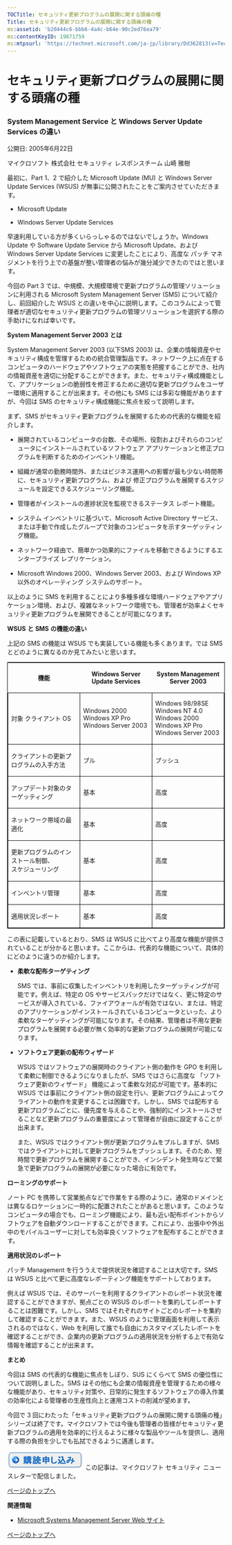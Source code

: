 ```yaml
---
TOCTitle: セキュリティ更新プログラムの展開に関する頭痛の種
Title: セキュリティ更新プログラムの展開に関する頭痛の種
ms:assetid: 'b20444c6-bbb6-4a4c-b64e-90c2ed76ea79'
ms:contentKeyID: 19871759
ms:mtpsurl: 'https://technet.microsoft.com/ja-jp/library/Dd362813(v=TechNet.10)'
---
```


セキュリティ更新プログラムの展開に関する頭痛の種
================================================

### System Management Service と Windows Server Update Services の違い

公開日: 2005年6月22日

マイクロソフト 株式会社 セキュリティ レスポンスチーム 山崎 雅樹

最初に、Part 1、2 で紹介した Microsoft Update (MU) と Windows Server Update Services (WSUS) が無事に公開されたことをご案内させていただきます。

-   Microsoft Update

-   Windows Server Update Services

早速利用している方が多くいらっしゃるのではないでしょうか。Windows Update や Software Update Service から Microsoft Update、および Windows Server Update Services に変更したことにより、高度な パッチ マネジメントを行う上での基盤が整い管理者の悩みが幾分減少できたのではと思います。

今回の Part 3 では、中規模、大規模環境で更新プログラムの管理ソリューションに利用される Microsoft System Management Server (SMS) について紹介し、前回紹介した WSUS との違いを中心に説明します。このコラムによって管理者が適切なセキュリティ更新プログラムの管理ソリューションを選択する際の手助けになれば幸いです。

**System Management Server 2003** **とは**

System Management Server 2003 (以下SMS 2003) は、企業の情報資産やセキュリティ構成を管理するための統合管理製品です。ネットワーク上に点在するコンピュータのハードウェアやソフトウェアの実態を把握することができ、社内の情報資産を適切に分配することができます。また、セキュリティ構成機能として、アプリケーションの脆弱性を修正するために適切な更新プログラムをユーザー環境に適用することが出来ます。その他にも SMS には多彩な機能がありますが、今回は SMS のセキュリティ構成機能に焦点を絞って説明します。

まず、SMS がセキュリティ更新プログラムを展開するための代表的な機能を紹介します。

-   展開されているコンピュータの台数、その場所、役割およびそれらのコンピュータにインストールされているソフトウェア アプリケーションと修正プログラムを判断するためのインベントリ機能。

-   組織が通常の勤務時間外、またはビジネス運用への影響が最も少ない時間帯に、セキュリティ更新プログラム、および 修正プログラムを展開するスケジュールを設定できるスケジューリング機能。

-   管理者がインストールの進捗状況を監視できるステータス レポート機能。

-   システム インベントリに基づいて、Microsoft Active Directory サービス、または手動で作成したグループで対象のコンピュータを示すターゲッティング機能。

-   ネットワーク経由で、簡単かつ効果的にファイルを移動できるようにするエンタープライズ レプリケーション。

-   Microsoft Windows 2000、Windows Server 2003、および Windows XP 以外のオペレーティング システムのサポート。

以上のように SMS を利用することにより多種多様な環境ハードウェアやアプリケーション環境、および、複雑なネットワーク環境でも、管理者が効率よくセキュリティ更新プログラムを展開できることが可能になります。

**WSUS** **と** **SMS** **の機能の違い**

上記の SMS の機能は WSUS でも実装している機能も多くあります。では SMS とどのように異なるのか見てみたいと思います。

<p> </p>
<table style="border:1px solid black;">
<colgroup>
<col width="33%" />
<col width="33%" />
<col width="33%" />
</colgroup>
<thead>
<tr class="header">
<th><p>機能</p></th>
<th><p>Windows Server Update Services</p></th>
<th><p>System Management Server 2003</p></th>
</tr>
</thead>
<tbody>
<tr class="odd">
<td style="border:1px solid black;"><p>対象 クライアント OS</p></td>
<td style="border:1px solid black;"><p>Windows 2000<br />
Windows XP Pro<br />
Windows Server 2003</p></td>
<td style="border:1px solid black;"><p>Windows 98/98SE<br />
Windows NT 4.0<br />
Windows 2000<br />
Windows XP Pro<br />
Windows Server 2003</p></td>
</tr>
<tr class="even">
<td style="border:1px solid black;"><p>クライアントの更新プログラムの入手方法</p></td>
<td style="border:1px solid black;"><p>プル</p></td>
<td style="border:1px solid black;"><p>プッシュ</p></td>
</tr>
<tr class="odd">
<td style="border:1px solid black;"><p>アップデート対象のターゲッティング</p></td>
<td style="border:1px solid black;"><p>基本</p></td>
<td style="border:1px solid black;"><p>高度</p></td>
</tr>
<tr class="even">
<td style="border:1px solid black;"><p>ネットワーク帯域の最適化</p></td>
<td style="border:1px solid black;"><p>基本</p></td>
<td style="border:1px solid black;"><p>高度</p></td>
</tr>
<tr class="odd">
<td style="border:1px solid black;"><p>更新プログラムのインストール制御、<br />
スケジューリング</p></td>
<td style="border:1px solid black;"><p>基本</p></td>
<td style="border:1px solid black;"><p>高度</p></td>
</tr>
<tr class="even">
<td style="border:1px solid black;"><p>インベントリ管理</p></td>
<td style="border:1px solid black;"><p>基本</p></td>
<td style="border:1px solid black;"><p>高度</p></td>
</tr>
<tr class="odd">
<td style="border:1px solid black;"><p>適用状況レポート</p></td>
<td style="border:1px solid black;"><p>基本</p></td>
<td style="border:1px solid black;"><p>高度</p></td>
</tr>
</tbody>
</table>
  
この表に記載しているとおり、SMS は WSUS に比べてより高度な機能が提供されていることが分かると思います。ここからは、代表的な機能について、具体的にどのように違うのか紹介します。
  
-   **柔軟な配布ターゲティング**
  
    SMS では、事前に収集したインベントリを利用したターゲッティングが可能です。例えば、特定の OS やサービスパックだけではなく、更に特定のサービスが導入されている、ファイアウォールが有効ではない、または、特定のアプリケーションがインストールされているコンピュータといった、より柔軟なターゲッティングが可能になります。その結果、管理者は不用な更新プログラムを展開する必要が無く効率的な更新プログラムの展開が可能になります。
  
-   **ソフトウェア更新の配布ウィザード**
  
    WSUS ではソフトウェアの展開時のクライアント側の動作を GPO を利用して柔軟に制御できるようになりましたが、SMS ではさらに高度な 「ソフトウェア更新のウィザード」 機能によって柔軟な対応が可能です。基本的に WSUS では事前にクライアント側の設定を行い、更新プログラムによってクライアントの動作を変更することは困難です。しかし、SMS では配布する更新プログラムごとに、優先度を与えることや、強制的にインストールさせることなど更新プログラムの重要度によって管理者が自由に設定することが出来ます。
  
    また、WSUS ではクライアント側が更新プログラムをプルしますが、SMS ではクライアントに対して更新プログラムをプッシュします。そのため、短時間で更新プログラムを展開することができ、インシデント発生時などで緊急で更新プログラムの展開が必要になった場合に有効です。
  
**ローミングのサポート**
  
ノート PC を携帯して営業拠点などで作業をする際のように、通常のドメインとは異なるロケーションに一時的に配置されたことがあると思います。このようなコンピュータの場合でも、ローミング機能により、最も近い配布ポイントからソフトウェアを自動ダウンロードすることができます。これにより、出張中や外出中のモバイルユーザーに対しても効率良くソフトウェアを配布することができます。
  
**適用状況のレポート**
  
パッチ Management を行ううえで提供状況を確認することは大切です。SMS は WSUS と比べて更に高度なレポーティング機能をサポートしております。
  
例えば WSUS では、そのサーバーを利用するクライアントのレポート状況を確認することができますが、拠点ごとの WSUS のレポートを集約してレポートすることは困難です。しかし、SMS ではそれぞれのサイトごとのレポートを集約して確認することができます。また、WSUS のように管理画面を利用して表示されるのではなく、Web を利用して誰でも自由にカスタマイズしたレポートを確認することができ、企業内の更新プログラムの適用状況を分析する上で有効な情報を確認することが出来ます。
  
**まとめ**
  
今回は SMS の代表的な機能に焦点をしぼり、SUS にくらべて SMS の優位性について説明しました。SMS はその他にも企業の情報資産を管理するための様々な機能があり、セキュリティ対策や、日常的に発生するソフトウェアの導入作業の効率化による管理者の生産性向上と運用コストの削減が望めます。
  
今回で 3 回にわたった「セキュリティ更新プログラムの展開に関する頭痛の種」シリーズは終了です。マイクロソフトでは今後も管理者の皆様がセキュリティ更新プログラムの適用を効率的に行えるように様々な製品やツールを提供し、適用する際の負担を少しでも払拭できるように邁進します。
  
[![](images/Dd362813.btn_reg_today(ja-jp,TechNet.10).jpg)](https://technet.microsoft.com/ja-jp/library/d2607610-3137-420b-9bbf-2552bec68922(v=TechNet.10))  
この記事は、マイクロソフト セキュリティ ニュースレターで配信しました。
  
[](#mainsection)[ページのトップへ](#mainsection)
  
**関連情報**
  
-   [Microsoft Systems Management Server Web サイト](http://www.microsoft.com/japan/smserver/default.mspx)
  
[](#mainsection)[ページのトップへ](#mainsection)
